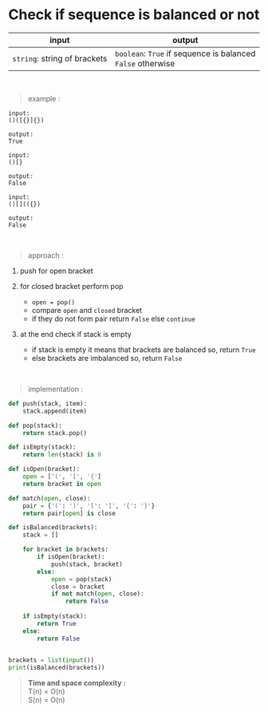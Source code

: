 # Check if sequence is balanced or not

| input | output |
| --- | --- |
| `string`: string of brackets | `boolean`: `True` if sequence is balanced<br>`False` otherwise |

<br>

> example :
```
input:
()([{}]{})

output:
True
```
```
input:
()[}

output:
False
```

```
input:
()[](({})

output:
False
```
<br>

> approach :
1. push for open bracket

2. for closed bracket perform pop
    * `open = pop()`
    * compare `open` and `closed` bracket
    * if they do not form pair return `False` else `continue`

3. at the end check if stack is empty
    * if stack is empty it means that brackets are balanced so, return `True`
    * else brackets are imbalanced so, return `False`

<br>

> implementation :

```python
def push(stack, item):
    stack.append(item)

def pop(stack):
    return stack.pop()

def isEmpty(stack):
    return len(stack) is 0

def isOpen(bracket):
    open = ['(', '[', '{']
    return bracket in open

def match(open, close):
    pair = {'(': ')', '[': ']', '{': '}'}
    return pair[open] is close

def isBalanced(brackets):
    stack = []

    for bracket in brackets:
        if isOpen(bracket):
            push(stack, bracket)
        else:
            open = pop(stack)
            close = bracket
            if not match(open, close):
                return False
    
    if isEmpty(stack):
        return True
    else:
        return False
        

brackets = list(input())
print(isBalanced(brackets))
```

> **Time and space complexity :**
<br>T(n) = O(n)
<br>S(n) = O(n)
